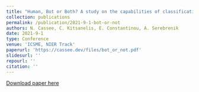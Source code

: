 ```yaml
---
title: "Human, Bot or Both? A study on the capabilities of classification models on mixed accounts"
collection: publications
permalink: /publication/2021-9-1-bot-or-not
authors: N. Cassee, C. Kitsanelis, E. Constantinou, A. Serebrenik
date: 2021-9-1
type: Conference
venue: 'ICSME, NIER Track'
paperurl: 'https://cassee.dev/files/bot_or_not.pdf'
slidesurl: ''
repourl: ''
citation: ''
---
```


<a href='https://cassee.dev/files/bot_or_not.pdf'>Download paper here</a>

